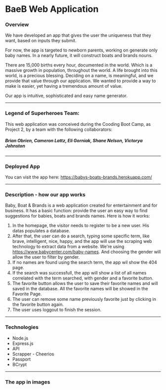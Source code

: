 # BaeB Web Application

### Overview

We have developed an app that gives the user the uniqueness that they want, based on inputs they submit.

For now, the app is targeted to newborn parents, working on generate only baby names. In a nearly future, it will construct boats and brands nouns.

There are 15,000 births every hour, documented in the world. Which is a massive growth in population, throughout the world. A life brought into this world, is a precious blessing. Deciding on a name, is meaningful, and we provide that value through our application. We wanted to provide a way to make is easier, yet having a tremendous amount of value.

Our app is intuitive, sophisticated and easy name generator.

---

### Legend of Superheroes Team:

This web application was conceived during the Cooding Boot Camp, as Project 2, by a team with the following collaborators:

##### Brian Obrien, Cameron Lattz, Eli Gorniak, Shane Nelson, Victorya Johnston

---

### Deployed App

You can visit the app here:
https://babys-boats-brands.herokuapp.com/

---

### Description - how our app works

Baby, Boat & Brands is a web application created for entertainment and for business.
It has a basic function: provide the user an easy way to find suggestions for babies, boats and brands names.
Here is how it works:

1. In the homepage, the visitor needs to register to be a new user. His datas populates a database.
2. After that, the user can do a search, typing some specific term, like brave, intelligent, nice, happy, and the app will use the scraping web technology to extract data from a website. We're using https://www.babycenter.com/baby-names. And choosing the gender will allow the user to filter by gender.
3. If no names are found using the search term, the app wil show the 404 page.
4. If the search was successfull, the app will show a list of all names correlated with the term searched, with gender and a favorite button.
5. The favorite button allows the user to save their favorite names and will saved in the database. All the favorite names will be showed in the Favorite Page.
6. The user can remove some name previously favorite just by clicking in the favorite button again.
7. The user uses loggout to finish the session.

---

### Technologies

- Node.js
- Express.js
- API
- Scrapper - Cheerios
- Passport
- BCrypt

---

### The app in images
